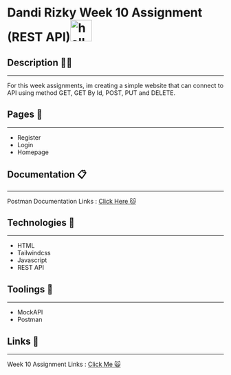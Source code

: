# Dandi Rizky Week 10 Assignment (REST API)<img src="https://raw.githubusercontent.com/DandiRizkyy/slackmoji/master/emoji/blob/blob-wave-gif.gif" width="50px" height="50px" alt="hello">

## Description ✍🏻

---

For this week assignments, im creating a simple website that can connect to API using method GET, GET By Id, POST, PUT and DELETE.

## Pages 📖

---

- Register
- Login
- Homepage

## Documentation 📋

---

Postman Documentation Links : [Click Here 🐱](https://documenter.getpostman.com/view/24409630/2s93RUtrUA)

## Technologies 🚀

---

- HTML
- Tailwindcss
- Javascript
- REST API

## Toolings 🔨

---

- MockAPI
- Postman

## Links 🔗

---

Week 10 Assignment Links : [Click Me 🙀](https://dandi-week10.netlify.app/)
